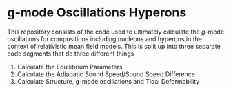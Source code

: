 # g-mode Oscillations Hyperons

This repository consists of the code used to ultimately calculate the $g$-mode oscillations for compositions including nucleons and hyperons in the context of relativistic mean field models. This is split up into three separate code segments that do three different things
1. Calculate the Equilibrium Parameters
2. Calculate the Adiabatic Sound Speed/Sound Speed Difference
3. Calculate Structure, g-mode oscillations and Tidal Deformability 

